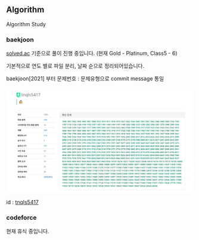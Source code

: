 ## Algorithm
Algorithm Study
### baekjoon
[solved.ac](https://solved.ac/) 기준으로 풀이 진행 중입니다.
(현재 Gold - Platinum, Class5 - 6)

기본적으로 연도 별로 파일 분리, 날짜 순으로 정리되어있습니다.

baekjoon[2021] 부터 문제번호 : 문제유형으로 commit message 통일

![baekjoon](./image/baekjoon_image.jpg)

id : [tnqls5417](https://www.acmicpc.net/user/tnqls5417)

### codeforce
현재 휴식 중입니다.

